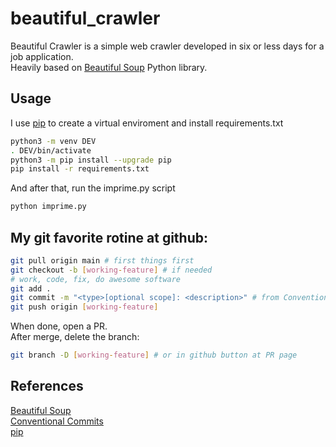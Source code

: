 # beautiful_crawler   

Beautiful Crawler is a simple web crawler developed in six or less days for a job application.   
Heavily based on [Beautiful Soup](https://beautiful-soup-4.readthedocs.io/en/latest/) Python library.

## Usage   

I use [pip](https://pip.pypa.io/en/stable/) to create a virtual enviroment and install requirements.txt   

```bash
python3 -m venv DEV  
. DEV/bin/activate  
python3 -m pip install --upgrade pip  
pip install -r requirements.txt
```    

And after that, run the imprime.py script   

```bash
python imprime.py
```

## My git favorite rotine at github:   

```bash
git pull origin main # first things first  
git checkout -b [working-feature] # if needed  
# work, code, fix, do awesome software  
git add .  
git commit -m "<type>[optional scope]: <description>" # from Conventional Commits  
git push origin [working-feature]  
```   
When done, open a PR.  
After merge, delete the branch:  
```bash
git branch -D [working-feature] # or in github button at PR page  
```


## References   

[Beautiful Soup](https://beautiful-soup-4.readthedocs.io/en/latest/)  
[Conventional Commits](https://www.conventionalcommits.org/en/v1.0.0/)   
[pip](https://pip.pypa.io/en/stable/)
